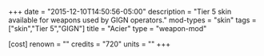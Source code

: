 +++
date = "2015-12-10T14:50:56-05:00"
description = "Tier 5 skin available for weapons used by GIGN operators."
mod-types = "skin"
tags = ["skin","Tier 5","GIGN"]
title = "Acier"
type = "weapon-mod"

[cost]
  renown = ""
  credits = "720"
  units = ""
+++
